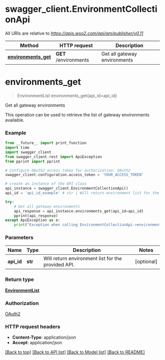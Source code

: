 # swagger_client.EnvironmentCollectionApi

All URIs are relative to *https://apis.wso2.com/api/am/publisher/v0.11*

Method | HTTP request | Description
------------- | ------------- | -------------
[**environments_get**](EnvironmentCollectionApi.md#environments_get) | **GET** /environments | Get all gateway environments


# **environments_get**
> EnvironmentList environments_get(api_id=api_id)

Get all gateway environments

This operation can be used to retrieve the list of gateway environments available. 

### Example 
```python
from __future__ import print_function
import time
import swagger_client
from swagger_client.rest import ApiException
from pprint import pprint

# Configure OAuth2 access token for authorization: OAuth2
swagger_client.configuration.access_token = 'YOUR_ACCESS_TOKEN'

# create an instance of the API class
api_instance = swagger_client.EnvironmentCollectionApi()
api_id = 'api_id_example' # str | Will return environment list for the provided API.  (optional)

try: 
    # Get all gateway environments
    api_response = api_instance.environments_get(api_id=api_id)
    pprint(api_response)
except ApiException as e:
    print("Exception when calling EnvironmentCollectionApi->environments_get: %s\n" % e)
```

### Parameters

Name | Type | Description  | Notes
------------- | ------------- | ------------- | -------------
 **api_id** | **str**| Will return environment list for the provided API.  | [optional] 

### Return type

[**EnvironmentList**](EnvironmentList.md)

### Authorization

[OAuth2](../README.md#OAuth2)

### HTTP request headers

 - **Content-Type**: application/json
 - **Accept**: application/json

[[Back to top]](#) [[Back to API list]](../README.md#documentation-for-api-endpoints) [[Back to Model list]](../README.md#documentation-for-models) [[Back to README]](../README.md)

